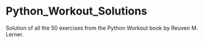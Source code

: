 # Python_Workout_Solutions
Solution of all the 50 exercises from the Python Workout book by Reuven M. Lerner.
